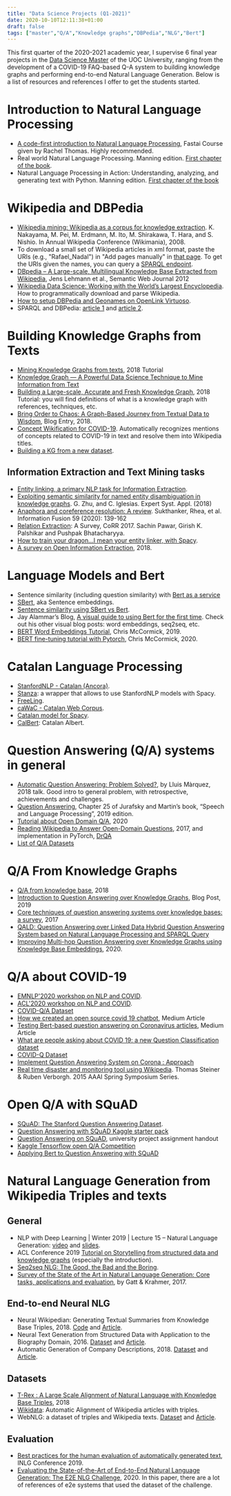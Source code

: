 ```yaml
---
title: "Data Science Projects (Q1-2021)"
date: 2020-10-10T12:11:38+01:00
draft: false
tags: ["master","Q/A","Knowledge graphs","DBPedia","NLG","Bert"]
---
```


This first quarter of the 2020-2021 academic year, I supervise 6 final year projects in the [Data Science Master](https://estudios.uoc.edu/es/masters-universitarios/data-science/presentacion) of the UOC University, ranging from the development of a COVID-19 FAQ-based Q-A system to building knowledge graphs and performing end-to-end Natural Language Generation. Below is a list of resources and references I offer to get the students started.

<!--more--> 


# Introduction to Natural Language Processing

- [A code-first introduction to Natural Language Processing](https://www.fast.ai/2019/07/08/fastai-nlp/), Fastai Course given by Rachel Thomas. Highly recommended.
- Real world Natural Language Processing. Manning edition. [First chapter of the book](https://livebook.manning.com/book/real-world-natural-language-processing/chapter-1/v-3/61).
- Natural Language Processing in Action: Understanding, analyzing, and generating text with Python. Manning edition. [First chapter of the book](https://manning-content.s3.amazonaws.com/download/a/c9fc557-b088-4f1f-87a8-7ea2e488d262/Lane_NLPiA_MEAP_V10_ch1.pdf)

# Wikipedia and DBPedia

- [Wikipedia mining: Wikipedia as a corpus for knowledge extraction](https://pdfs.semanticscholar.org/074a/960ad3b842061a2aeddb4a157f2a4d48931c.pdf?_ga=2.168954662.622148293.1582216407-1040985544.1579873591). K. Nakayama, M. Pei, M. Erdmann, M. Ito, M. Shirakawa, T. Hara, and S. Nishio. In Annual Wikipedia Conference (Wikimania), 2008.
- To download a small set of Wikipedia articles in xml format, paste the URIs (e.g., "Rafael_Nadal") in 
"Add pages manually" in [that page](https://en.wikipedia.org/wiki/Special:Export). To get the URIs given the names, you can query a [SPARQL endpoint](https://dbpedia.org/sparql).
- [DBpedia – A Large-scale, Multilingual Knowledge Base Extracted from Wikipedia](https://www.semanticscholar.org/paper/DBpedia-A-large-scale%2C-multilingual-knowledge-base-Lehmann-Isele/d2946a868682e4141beabc288d79253ae254c6e1), Jens Lehmann et al., Semantic Web Journal 2012
- [Wikipedia Data Science: Working with the World’s Largest Encyclopedia](https://towardsdatascience.com/wikipedia-data-science-working-with-the-worlds-largest-encyclopedia-c08efbac5f5c). How to programmatically download and parse Wikipedia. 
- [How to setup DBPedia and Geonames on OpenLink Virtuoso](https://medium.com/@nadjetba/how-to-setup-dbpedia-and-geonames-on-openlink-virtuoso-f203321fd0fe). 
- SPARQL and DBPedia: [article 1](https://medium.com/@humam.fauzi/sparql-and-dbpedia-cb68a005c5c5) and [article 2](https://medium.com/virtuoso-blog/dbpedia-basic-queries-bc1ac172cc09). 
 
# Building Knowledge Graphs from Texts

- [Mining Knowledge Graphs from texts](https://kgtutorial.github.io/), 2018 Tutorial 
-  [Knowledge Graph — A Powerful Data Science Technique to Mine Information from Text](https://medium.com/analytics-vidhya/knowledge-graph-a-powerful-data-science-technique-to-mine-information-from-text-with-python-f8bfd217accc)
- [Building a Large-scale, Accurate and Fresh Knowledge Graph](https://kdd2018tutorialt39.azurewebsites.net/KDD%20Tutorial%20T39.pdf), 2018 Tutorial: you will find definitions of what is a knowledge graph with references, techniques, etc.
- [Bring Order to Chaos: A Graph-Based Journey from Textual Data to Wisdom](https://graphaware.com/nlp/2018/09/26/bring-order-to-chaos.html), Blog Entry, 2018.
- [Concept Wikification for COVID-19](https://openreview.net/pdf?id=ylgU9BB1vEd). Automatically recognizes mentions of concepts related to COVID-19 in text and resolve them into Wikipedia titles.
- [Building a KG from a new dataset](https://adimen.si.ehu.eus/~rigau/publications/jws2016.pdf).
 
## Information Extraction and Text Mining tasks

- [Entity linking, a primary NLP task for Information Extraction](https://medium.com/analytics-vidhya/entity-linking-a-primary-nlp-task-for-information-extraction-22f9d4b90aa8).
- [Exploiting semantic similarity for named entity disambiguation in knowledge graphs](https://www.sciencedirect.com/science/article/pii/S0957417418300897). G. Zhu, and C. Iglesias. Expert Syst. Appl. (2018)
- [Anaphora and coreference resolution: A review](https://www.sciencedirect.com/science/article/pii/S1566253519303677). Sukthanker, Rhea, et al.  Information Fusion 59 (2020): 139-162
- [Relation Extraction](https://arxiv.org/abs/1712.05191): A Survey, CoRR 2017. Sachin Pawar, Girish K. Palshikar and Pushpak Bhatacharyya.
- [How to train your dragon...I mean your entity linker, with Spacy](https://github.com/explosion/projects/tree/master/nel-wikipedia).
- [A survey on Open Information Extraction](https://www.aclweb.org/anthology/C18-1326.pdf), 2018.
 
# Language Models and Bert

- Sentence similarity (including question similarity) with [Bert as a service](https://github.com/hanxiao/bert-as-service)
- [SBert](https://github.com/UKPLab/sentence-transformers), aka Sentence embeddings.
- [Sentence similarity using SBert vs Bert](https://nadjet.github.io/blog/posts/sentence_similarity/).
- Jay Alammar’s Blog, [A visual guide to using Bert for the first time](http://jalammar.github.io/a-visual-guide-to-using-bert-for-the-first-time/). Check out his other visual blog posts: word embeddings, seq2seq, etc.
- [BERT Word Embeddings Tutorial](https://mccormickml.com/2019/05/14/BERT-word-embeddings-tutorial/), Chris McCormick, 2019.
- [BERT fine-tuning tutorial with Pytorch](https://mccormickml.com/2019/07/22/BERT-fine-tuning/), Chris McCormick, 2020.
 
 
# Catalan Language Processing

- [StanfordNLP - Catalan (Ancora)](https://stanfordnlp.github.io/stanfordnlp/models.html).
- [Stanza](https://stanfordnlp.github.io/stanza/): a wrapper that allows to use StanfordNLP models with Spacy.
- [FreeLing](http://nlp.lsi.upc.edu/freeling/node/1).
- [caWaC - Catalan Web Corpus](http://nlp.ffzg.hr/resources/corpora/cawac/).
- [Catalan model for Spacy](https://github.com/ccoreilly/spacy-catala).
- [CalBert](https://github.com/codegram/calbert): Catalan Albert.
 
# Question Answering (Q/A) systems in general

- [Automatic Question Answering: Problem Solved?](http://iberspeech2018.talp.cat/download/IberS18_KN3_Marquez.pdf), by Lluis Màrquez, 2018 talk. Good intro to general problem, with retrospective, achievements and challenges.
- [Question Answering](https://web.stanford.edu/~jurafsky/slp3/25.pdf), Chapter 25 of Jurafsky  and Martin’s book, “Speech and Language Processing”, 2019 edition.
- [Tutorial about Open Domain Q/A](https://github.com/danqi/acl2020-openqa-tutorial), 2020
- [Reading Wikipedia to Answer Open-Domain Questions](https://arxiv.org/pdf/1704.00051.pdf), 2017, and implementation in PyTorch, [DrQA](https://github.com/facebookresearch/DrQA)
- [List of Q/A Datasets](https://github.com/ad-freiburg/large-qa-datasets)
 
# Q/A From Knowledge Graphs

- [Q/A from knowledge base](https://www.aclweb.org/anthology/N18-2047.pdf), 2018
- [Introduction to Question Answering over Knowledge Graphs](https://yashuseth.blog/2019/10/08/introduction-question-answering-knowledge-graphs-kgqa/), Blog Post, 2019
- [Core techniques of question answering systems over knowledge bases: a survey](http://wdaqua.eu/assets/publications/2017_KAIS.pdf), 2017
- [QALD: Question Answering over Linked Data
Hybrid Question Answering System based on Natural Language Processing and SPARQL Query](http://qald.aksw.org/index.php?x=task1&q=3)
- [Improving Multi-hop Question Answering over Knowledge Graphs using Knowledge Base Embeddings](https://www.aclweb.org/anthology/2020.acl-main.412/), 2020.
 
# Q/A about COVID-19
 
- [EMNLP'2020 workshop on NLP and COVID](https://openreview.net/group?id=EMNLP/2020/Workshop/NLP-COVID). 
- [ACL'2020 workshop on NLP and COVID](https://yashuseth.blog/2019/10/08/introduction-question-answering-knowledge-graphs-kgqa/). 
- [COVID-Q/A Dataset](https://github.com/deepset-ai/COVID-QA)
- [How we created an open source covid 19 chatbot](https://towardsdatascience.com/how-we-created-an-open-source-covid-19-chatbot-c5c900b382df), Medium Article
- [Testing Bert-based question answering on Coronavirus articles](https://towardsdatascience.com/how-we-created-an-open-source-covid-19-chatbot-c5c900b382df), Medium Article
- [What are people asking about COVID 19: a new Question Classification dataset](https://towardsdatascience.com/what-are-people-asking-about-covid-19-a-new-question-classification-dataset-adcaeaddcce4)
- [COVID-Q Dataset](https://github.com/JerryWei03/COVID-Q)
- [Implement Question Answering System on Corona : Approach](https://medium.com/@aakashgoel12/question-answering-system-on-corona-approach-01-6ef9799695cb)
- [Real time disaster and monitoring tool using Wikipedia](https://storage.googleapis.com/pub-tools-public-publication-data/pdf/44015.pdf). Thomas Steiner & Ruben Verborgh. 2015 AAAI Spring Symposium Series.   
 
# Open Q/A with SQuAD
- [SQuAD: The Stanford Question Answering Dataset](https://rajpurkar.github.io/SQuAD-explorer/explore/v2.0/dev/Southern_California.html).
- [Question Answering with SQuAD Kaggle starter pack](https://www.kaggle.com/jonathanbesomi/question-answering-starter-pack)
- [Question Answering on SQuAD](https://web.stanford.edu/class/cs224n/project/default-final-project-handout.pdf), university project assignment handout
- [Kaggle Tensorflow open Q/A Competition](https://www.kaggle.com/c/tensorflow2-question-answering)
- [Applying Bert to Question Answering with SQuAD](https://www.youtube.com/watch?v=l8ZYCvgGu0o)

# Natural Language Generation from Wikipedia Triples and texts

## General

- NLP with Deep Learning | Winter 2019 | Lecture 15 – Natural Language Generation: [video](https://www.youtube.com/watch?v=4uG1NMKNWCU) and [slides](http://web.stanford.edu/class/cs224n/slides/cs224n-2019-lecture15-nlg.pdf).
- ACL Conference 2019 [Tutorial on Storytelling from structured data and knowledge graphs](https://drive.google.com/file/d/1HaGCNc6n_sjyGLdaGzAVPvAeT0ZhhL3Q/view) (especially the introduction).
- [Seq2seq NLG: The Good, the Bad and the Boring](https://medium.com/analytics-vidhya/seq2seq-nlg-the-good-the-bad-and-the-ugly-8de0a05d9da1).
- [Survey of the State of the Art in Natural Language Generation: Core tasks, applications and evaluation](https://arxiv.org/abs/1703.09902), by Gatt & Krahmer, 2017.

## End-to-end Neural NLG
- Neural Wikipedian: Generating Textual Summaries from Knowledge Base Triples, 2018. [Code](https://github.com/pvougiou/Neural-Wikipedian) and [Article](https://www.sciencedirect.com/science/article/pii/S1570826818300313).
- Neural Text Generation from Structured Data with Application to the Biography Domain, 2016. [Dataset](https://github.com/DavidGrangier/wikipedia-biography-dataset) and [Article](https://arxiv.org/abs/1603.07771).
- Automatic Generation of Company Descriptions, 2018. [Dataset](https://gricad-gitlab.univ-grenoble-alpes.fr/getalp/wikipediacompanycorpus) and [Article](https://www.aclweb.org/anthology/W18-6532/).

## Datasets
- [T-Rex : A Large Scale Alignment of Natural Language with Knowledge Base Triples](https://github.com/hadyelsahar/RE-NLG-Dataset), 2018
- [Wikidata](https://www.wikidata.org/wiki/Wikidata:Main_Page): Automatic Alignment of Wikipedia articles with triples.
- WebNLG: a dataset of triples and Wikipedia texts. [Dataset](https://github.com/ThiagoCF05/webnlg) and [Article](https://www.aclweb.org/anthology/W18-6521.pdf).

## Evaluation
- [Best practices for the human evaluation of automatically generated text](https://www.inlg2019.com/assets/papers/98_Paper.pdf), INLG Conference 2019.
- [Evaluating the State-of-the-Art of End-to-End Natural Language Generation: The E2E NLG Challenge](https://www.sciencedirect.com/science/article/pii/S0885230819300919), 2020. In this paper, there are a lot of references of e2e systems that used the dataset of the challenge.
